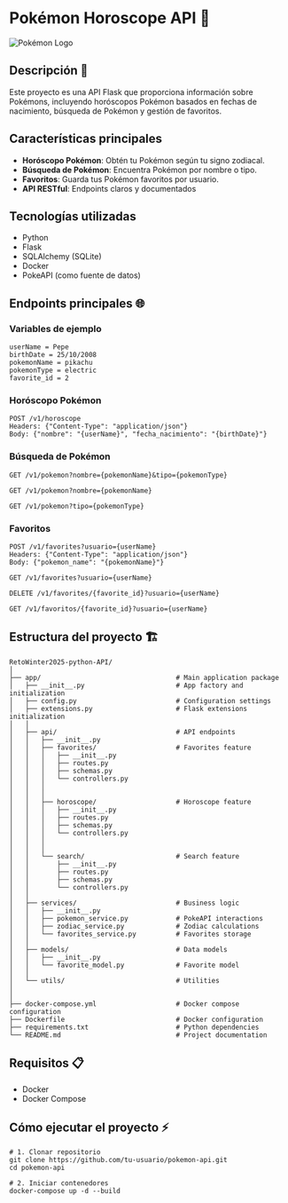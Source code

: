 # Pokémon Horoscope API 🚀

![Pokémon Logo](https://upload.wikimedia.org/wikipedia/commons/9/98/International_Pok%C3%A9mon_logo.svg)

## Descripción 📝

Este proyecto es una API Flask que proporciona información sobre Pokémons, incluyendo horóscopos Pokémon basados en fechas de nacimiento, búsqueda de Pokémon y gestión de favoritos.

## Características principales
- **Horóscopo Pokémon**: Obtén tu Pokémon según tu signo zodiacal.
- **Búsqueda de Pokémon**: Encuentra Pokémon por nombre o tipo.
- **Favoritos**: Guarda tus Pokémon favoritos por usuario.
- **API RESTful**: Endpoints claros y documentados

## Tecnologías utilizadas
- Python
- Flask
- SQLAlchemy (SQLite)
- Docker
- PokeAPI (como fuente de datos)

## Endpoints principales 🌐
### Variables de ejemplo
```
userName = Pepe
birthDate = 25/10/2008
pokemonName = pikachu
pokemonType = electric
favorite_id = 2
```
### Horóscopo Pokémon
``` 
POST /v1/horoscope
Headers: {"Content-Type": "application/json"}
Body: {"nombre": "{userName}", "fecha_nacimiento": "{birthDate}"}
```
### Búsqueda de Pokémon
```
GET /v1/pokemon?nombre={pokemonName}&tipo={pokemonType}

GET /v1/pokemon?nombre={pokemonName}

GET /v1/pokemon?tipo={pokemonType}
```
### Favoritos
```
POST /v1/favorites?usuario={userName}
Headers: {"Content-Type": "application/json"}
Body: {"pokemon_name": "{pokemonName}"}

GET /v1/favorites?usuario={userName}

DELETE /v1/favorites/{favorite_id}?usuario={userName}

GET /v1/favoritos/{favorite_id}?usuario={userName}
```
## Estructura del proyecto 🏗️
```
RetoWinter2025-python-API/
│
├── app/                                  # Main application package
│   ├── __init__.py                       # App factory and initialization
│   ├── config.py                         # Configuration settings
│   ├── extensions.py                     # Flask extensions initialization
│   │
│   ├── api/                              # API endpoints
│   │   ├── __init__.py
│   │   ├── favorites/                    # Favorites feature
│   │   │   ├── __init__.py
│   │   │   ├── routes.py
│   │   │   ├── schemas.py
│   │   │   └── controllers.py
│   │   │
│   │   │
│   │   ├── horoscope/                    # Horoscope feature
│   │   │   ├── __init__.py
│   │   │   ├── routes.py
│   │   │   ├── schemas.py
│   │   │   └── controllers.py
│   │   │
│   │   │
│   │   └── search/                       # Search feature
│   │       ├── __init__.py
│   │       ├── routes.py
│   │       ├── schemas.py
│   │       └── controllers.py
│   │
│   ├── services/                         # Business logic
│   │   ├── __init__.py
│   │   ├── pokemon_service.py            # PokeAPI interactions
│   │   ├── zodiac_service.py             # Zodiac calculations
│   │   └── favorites_service.py          # Favorites storage
│   │
│   ├── models/                           # Data models
│   │   ├── __init__.py
│   │   └── favorite_model.py             # Favorite model
│   │
│   └── utils/                            # Utilities
│
│
├── docker-compose.yml                    # Docker compose configuration
├── Dockerfile                            # Docker configuration
├── requirements.txt                      # Python dependencies
└── README.md                             # Project documentation 
```

## Requisitos 📋

- Docker
- Docker Compose

## Cómo ejecutar el proyecto ⚡

```
# 1. Clonar repositorio
git clone https://github.com/tu-usuario/pokemon-api.git
cd pokemon-api

# 2. Iniciar contenedores
docker-compose up -d --build